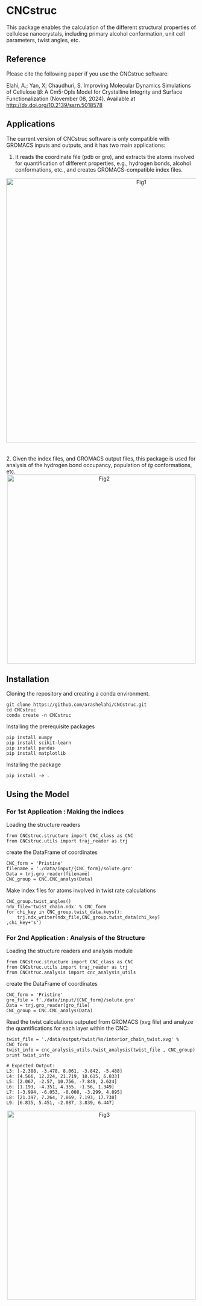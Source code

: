 # CNCstruc
This package enables the calculation of the different structural properties of cellulose nanocrystals, including primary alcohol conformation, unit cell parameters, twist angles, etc.

## Reference
Please cite the following paper if you use the CNCstruc software:

Elahi, A.; Yan, X; Chaudhuri, S. Improving Molecular Dynamics Simulations of Cellulose I𝛽: A Cm5-Opls Model for Crystalline Integrity and Surface Functionalization (November 08, 2024). Available at http://dx.doi.org/10.2139/ssrn.5018578

## Applications
The current version of CNCstruc software is only compatible with GROMACS inputs and outputs, and it has two main applications:
1. It reads the coordinate file (pdb or gro), and extracts the atoms involved for quantification of different properties, e.g., hydrogen bonds, alcohol conformations, etc., and creates GROMACS-compatible index files.  
<div align="center">
<img width="700" alt="Fig1" src="https://github.com/user-attachments/assets/4ca30c20-cdd1-4051-afe0-232b4aa13695">
</div>  
  <br>
  <br>
2. Given the index files, and GROMACS output files, this package is used for analysis of the hydrogen bond occupancy, population of <i>tg</i> conformations, etc.

<div align="center">
<img width="500" alt="Fig2" src="https://github.com/user-attachments/assets/cc14625b-5a0b-442d-a329-d326033a05ed">
</div>

## Installation
Cloning the repository and creating a conda environment.
``` 
git clone https://github.com/arashelahi/CNCstruc.git
cd CNCstruc
conda create -n CNCstruc
```
Installing the prerequisite packages
```
pip install numpy
pip install scikit-learn
pip install pandas
pip install matplotlib
```

Installing the package
```
pip install -e .
```

## Using the Model
### For 1st Application : Making the indices
Loading the structure readers
```
from CNCstruc.structure import CNC_class as CNC
from CNCstruc.utils import traj_reader as trj
```
create the DataFrame of coordinates
```
CNC_form = 'Pristine'
filename = './data/input/{CNC_form}/solute.gro'
Data = trj.gro_reader(filename)
CNC_group = CNC.CNC_analys(Data)
```
Make index files for atoms involved in twist rate calculations

```
CNC_group.twist_angles()
ndx_file='twist_chain.ndx' % CNC_form
for chi_key in CNC_group.twist_data.keys():   
    trj.ndx_writer(ndx_file,CNC_group.twist_data[chi_key] ,chi_key+'s')
```

### For 2nd Application : Analysis of the Structure
Loading the structure readers and analysis module
```
from CNCstruc.structure import CNC_class as CNC
from CNCstruc.utils import traj_reader as trj
from CNCstruc.analysis import cnc_analysis_utils
```
create the DataFrame of coordinates
```
CNC_form = 'Pristine'
gro_file = f'./data/input/{CNC_form}/solute.gro'
Data = trj.gro_reader(gro_file)
CNC_group = CNC.CNC_analys(Data)
```
Read the twist calculations outputed from GROMACS (xvg file) and analyze the quantifications for each layer within the CNC:
```
twist_file = './data/output/twist/%s/interior_chain_twist.xvg' % CNC_form
twist_info = cnc_analysis_utils.twist_analysis(twist_file , CNC_group)
print twist_info
```
```
# Expected Output:
L3: [-2.388, -3.478, 8.061, -3.842, -5.488]
L4: [4.566, 12.224, 21.719, 18.615, 6.833]
L5: [2.067, -2.57, 10.756, -7.849, 2.624]
L6: [1.193, -4.351, 4.355, -1.56, 1.349]
L7: [-3.994, -6.053, -0.008, -3.299, 4.895]
L8: [21.397, 7.264, 7.869, 7.193, 17.738]
L9: [6.835, 5.451, -2.087, 3.839, 6.447]
```
<div align="center">
<img width="500" alt="Fig3" src="https://github.com/user-attachments/assets/938416c8-326e-44aa-848b-c7dca8a1a9ff">
</div>  

